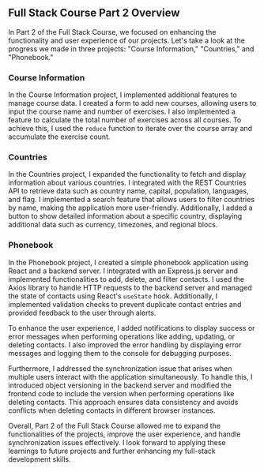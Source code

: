## Full Stack Course Part 2 Overview

In Part 2 of the Full Stack Course, we focused on enhancing the functionality and user experience of our projects. Let's take a look at the progress we made in three projects: "Course Information," "Countries," and "Phonebook."

### Course Information

In the Course Information project, I implemented additional features to manage course data. I created a form to add new courses, allowing users to input the course name and number of exercises. I also implemented a feature to calculate the total number of exercises across all courses. To achieve this, I used the `reduce` function to iterate over the course array and accumulate the exercise count.

### Countries

In the Countries project, I expanded the functionality to fetch and display information about various countries. I integrated with the REST Countries API to retrieve data such as country name, capital, population, languages, and flag. I implemented a search feature that allows users to filter countries by name, making the application more user-friendly. Additionally, I added a button to show detailed information about a specific country, displaying additional data such as currency, timezones, and regional blocs.

### Phonebook

In the Phonebook project, I created a simple phonebook application using React and a backend server. I integrated with an Express.js server and implemented functionalities to add, delete, and filter contacts. I used the Axios library to handle HTTP requests to the backend server and managed the state of contacts using React's `useState` hook. Additionally, I implemented validation checks to prevent duplicate contact entries and provided feedback to the user through alerts.

To enhance the user experience, I added notifications to display success or error messages when performing operations like adding, updating, or deleting contacts. I also improved the error handling by displaying error messages and logging them to the console for debugging purposes.

Furthermore, I addressed the synchronization issue that arises when multiple users interact with the application simultaneously. To handle this, I introduced object versioning in the backend server and modified the frontend code to include the version when performing operations like deleting contacts. This approach ensures data consistency and avoids conflicts when deleting contacts in different browser instances.

Overall, Part 2 of the Full Stack Course allowed me to expand the functionalities of the projects, improve the user experience, and handle synchronization issues effectively. I look forward to applying these learnings to future projects and further enhancing my full-stack development skills.

